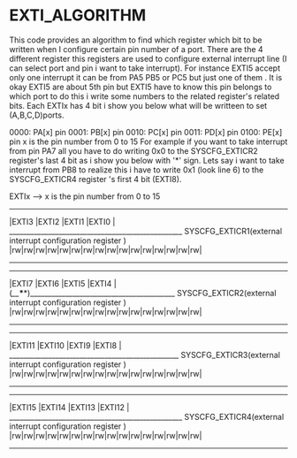 # EXTI_ALGORITHM

This code provides an algorithm to find which register which bit to be written when I configure certain pin number of a port.
There are the 4 different register this registers are used to configure external interrupt line (I can select port and pin i want to take interrupt).
For instance EXTI5 accept only one interrupt it can be from PA5 PB5 or PC5 but just one of them . It is okay EXTI5 are about 5th pin but 
EXTI5 have to know this pin belongs to which port to do this i write some numbers to the related register's related bits.
Each EXTIx has 4 bit i show you below what will be writteen to set (A,B,C,D)ports.

0000:  PA[x] pin
0001: PB[x] pin
0010: PC[x] pin
0011: PD[x] pin
0100: PE[x] pin
x is the pin number from 0 to 15
For example if you want to take interrupt from pin PA7  all you have to do  writing 0x0 to the SYSCFG_EXTICR2 register's last 4 bit as i show you below with '*' sign.
Lets say i want to take interrupt from PB8 to realize this i have to write 0x1 (look line 6) to the SYSCFG_EXTICR4 register 's first 4 bit (EXTI8).


EXTIx --> x is the pin number from 0 to 15
_________________________________________________
|EXTI3      |EXTI2      |EXTI1      |EXTI0      |   
_________________________________________________         SYSCFG_EXTICR1(external interrupt configuration register )
|rw|rw|rw|rw|rw|rw|rw|rw|rw|rw|rw|rw|rw|rw|rw|rw|
_________________________________________________


_________________________________________________
|EXTI7      |EXTI6      |EXTI5      |EXTI4      |   
(*__*__*__*)_________________________________________         SYSCFG_EXTICR2(external interrupt configuration register )
|rw|rw|rw|rw|rw|rw|rw|rw|rw|rw|rw|rw|rw|rw|rw|rw|
_________________________________________________


_________________________________________________
|EXTI11      |EXTI10      |EXTI9      |EXTI8    |   
________________________________________________         SYSCFG_EXTICR3(external interrupt configuration register )
|rw|rw|rw|rw|rw|rw|rw|rw|rw|rw|rw|rw|rw|rw|rw|rw|
_________________________________________________


_________________________________________________
|EXTI15      |EXTI14      |EXTI13      |EXTI12  |   
_________________________________________________         SYSCFG_EXTICR4(external interrupt configuration register )
|rw|rw|rw|rw|rw|rw|rw|rw|rw|rw|rw|rw|rw|rw|rw|rw|
_________________________________________________
